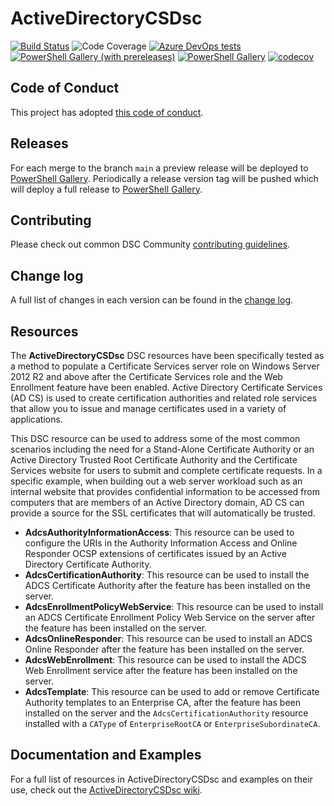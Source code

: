 # ActiveDirectoryCSDsc

[![Build Status](https://dev.azure.com/dsccommunity/ActiveDirectoryCSDsc/_apis/build/status/dsccommunity.ActiveDirectoryCSDsc?branchName=main)](https://dev.azure.com/dsccommunity/ActiveDirectoryCSDsc/_build/latest?definitionId=24&branchName=main)
![Code Coverage](https://img.shields.io/azure-devops/coverage/dsccommunity/ActiveDirectoryCSDsc/24/main)
[![Azure DevOps tests](https://img.shields.io/azure-devops/tests/dsccommunity/ActiveDirectoryCSDsc/24/main)](https://dsccommunity.visualstudio.com/ActiveDirectoryCSDsc/_test/analytics?definitionId=24&contextType=build)
[![PowerShell Gallery (with prereleases)](https://img.shields.io/powershellgallery/vpre/ActiveDirectoryCSDsc?label=ActiveDirectoryCSDsc%20Preview)](https://www.powershellgallery.com/packages/ActiveDirectoryCSDsc/)
[![PowerShell Gallery](https://img.shields.io/powershellgallery/v/ActiveDirectoryCSDsc?label=ActiveDirectoryCSDsc)](https://www.powershellgallery.com/packages/ActiveDirectoryCSDsc/)
[![codecov](https://codecov.io/gh/dsccommunity/ActiveDirectoryCSDsc/branch/main/graph/badge.svg)](https://codecov.io/gh/dsccommunity/ActiveDirectoryCSDsc)

## Code of Conduct

This project has adopted [this code of conduct](CODE_OF_CONDUCT.md).

## Releases

For each merge to the branch `main` a preview release will be
deployed to [PowerShell Gallery](https://www.powershellgallery.com/).
Periodically a release version tag will be pushed which will deploy a
full release to [PowerShell Gallery](https://www.powershellgallery.com/).

## Contributing

Please check out common DSC Community [contributing guidelines](https://dsccommunity.org/guidelines/contributing).

## Change log

A full list of changes in each version can be found in the [change log](CHANGELOG.md).

## Resources

The **ActiveDirectoryCSDsc** DSC resources have been specifically tested as a method
to populate a Certificate Services server role on Windows Server 2012 R2 and above
after the Certificate Services role and the Web Enrollment feature have been enabled.
Active Directory Certificate Services (AD CS) is used to create certification
authorities and related role services that allow you to issue and manage certificates
used in a variety of applications.

This DSC resource can be used to address some of the most common scenarios including
the need for a Stand-Alone Certificate Authority or an Active Directory Trusted
Root Certificate Authority and the Certificate Services website for users to submit
and complete certificate requests.
In a specific example, when building out a web server workload such as an internal
website that provides confidential information to be accessed from computers that
are members of an Active Directory domain, AD CS can provide a source for the SSL
certificates that will automatically be trusted.

- **AdcsAuthorityInformationAccess**: This resource can be used to configure the
  URIs in the Authority Information Access and Online Responder OCSP extensions
  of certificates issued by an Active Directory Certificate Authority.
- **AdcsCertificationAuthority**: This resource can be used to install the ADCS
  Certificate Authority after the feature has been installed on the server.
- **AdcsEnrollmentPolicyWebService**: This resource can be used to
  install an ADCS Certificate Enrollment Policy Web Service on the server after
  the feature has been installed on the server.
- **AdcsOnlineResponder**: This resource can be used to install an ADCS Online
  Responder after the feature has been installed on the server.
- **AdcsWebEnrollment**: This resource can be used to install the ADCS Web
  Enrollment service after the feature has been installed on the server.
- **AdcsTemplate**: This resource can be used to add or remove Certificate
  Authority templates to an Enterprise CA, after the feature has been installed
  on the server and the `AdcsCertificationAuthority` resource installed with a
  `CAType` of `EnterpriseRootCA` or `EnterpriseSubordinateCA`.

## Documentation and Examples

For a full list of resources in ActiveDirectoryCSDsc and examples on their use, check
out the [ActiveDirectoryCSDsc wiki](https://github.com/dsccommunity/ActiveDirectoryCSDsc/wiki).
